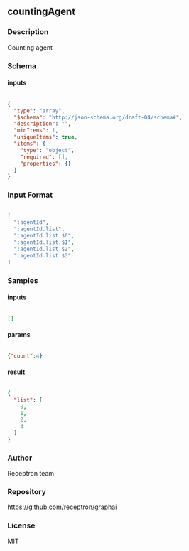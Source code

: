 ## countingAgent

### Description

Counting agent

### Schema

#### inputs

```json

{
  "type": "array",
  "$schema": "http://json-schema.org/draft-04/schema#",
  "description": "",
  "minItems": 1,
  "uniqueItems": true,
  "items": {
    "type": "object",
    "required": [],
    "properties": {}
  }
}

````

### Input Format

```json

[
  ":agentId",
  ":agentId.list",
  ":agentId.list.$0",
  ":agentId.list.$1",
  ":agentId.list.$2",
  ":agentId.list.$3"
]

````

### Samples

#### inputs

```json

[]

````

#### params

```json

{"count":4}

````

#### result

```json

{
  "list": [
    0,
    1,
    2,
    3
  ]
}

````

### Author

Receptron team

### Repository

https://github.com/receptron/graphai


### License

MIT


